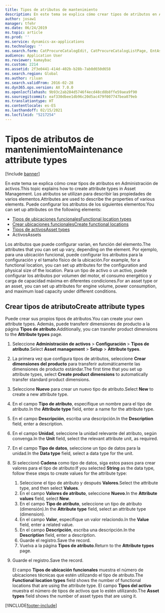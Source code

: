 ```yaml
---
title: Tipos de atributos de mantenimiento
description: En este tema se explica cómo crear tipos de atributos en Administración de activos.
author: josaw1
manager: tfehr
ms.date: 06/24/2019
ms.topic: article
ms.prod: ''
ms.service: dynamics-ax-applications
ms.technology: ''
ms.search.form: CatProcureCatalogEdit, CatProcureCatalogListPage, EntAssetFunctionalLocationTypeCopy, EntAssetAttributeType, EntAssetAttributeTypeValue, EntAssetFunctionalLocationType
audience: Application User
ms.reviewer: kamaybac
ms.custom: 2214
ms.assetid: 2f3e0441-414d-402b-b28b-7ab0d650d658
ms.search.region: Global
ms.author: riluan
ms.search.validFrom: 2016-02-28
ms.dyn365.ops.version: AX 7.0.0
ms.openlocfilehash: 9b93c2ab284d5746f4ecd48cd8b8ffe59aea9f90
ms.sourcegitcommit: eaf330dbee1db96c20d5ac479f007747bea079eb
ms.translationtype: HT
ms.contentlocale: es-ES
ms.lasthandoff: 02/15/2021
ms.locfileid: "5217254"
---
```

# <a name="maintenance-attribute-types"></a><span data-ttu-id="2f04f-103">Tipos de atributos de mantenimiento</span><span class="sxs-lookup"><span data-stu-id="2f04f-103">Maintenance attribute types</span></span>

[!include [banner](../../includes/banner.md)]

 

<span data-ttu-id="2f04f-104">En este tema se explica cómo crear tipos de atributos en Administración de activos.</span><span class="sxs-lookup"><span data-stu-id="2f04f-104">This topic explains how to create attribute types in Asset Management.</span></span> <span data-ttu-id="2f04f-105">Los atributos se utilizan para describir las propiedades de varios elementos.</span><span class="sxs-lookup"><span data-stu-id="2f04f-105">Attributes are used to describe the properties of various elements.</span></span> <span data-ttu-id="2f04f-106">Puede configurar los atributos de los siguientes elementos:</span><span class="sxs-lookup"><span data-stu-id="2f04f-106">You can set up attributes on the following elements:</span></span>

- [<span data-ttu-id="2f04f-107">Tipos de ubicaciones funcionales</span><span class="sxs-lookup"><span data-stu-id="2f04f-107">Functional location types</span></span>](../setup-for-functional-locations/functional-location-types.md)
- [<span data-ttu-id="2f04f-108">Crear ubicaciones funcionales</span><span class="sxs-lookup"><span data-stu-id="2f04f-108">Create functional locations</span></span>](../functional-locations/create-functional-locations.md)
- [<span data-ttu-id="2f04f-109">Tipos de activos</span><span class="sxs-lookup"><span data-stu-id="2f04f-109">Asset types</span></span>](../setup-for-objects/object-types.md)
- <span data-ttu-id="2f04f-110">Activos</span><span class="sxs-lookup"><span data-stu-id="2f04f-110">Assets</span></span>

<span data-ttu-id="2f04f-111">Los atributos que puede configurar varían, en función del elemento.</span><span class="sxs-lookup"><span data-stu-id="2f04f-111">The attributes that you can set up vary, depending on the element.</span></span> <span data-ttu-id="2f04f-112">Por ejemplo, para una ubicación funcional, puede configurar los atributos para la configuración y el tamaño físico de la ubicación.</span><span class="sxs-lookup"><span data-stu-id="2f04f-112">For example, for a functional location, you can set up attributes for the configuration and physical size of the location.</span></span> <span data-ttu-id="2f04f-113">Para un tipo de activo o un activo, puede configurar los atributos por volumen del motor, el consumo energético y carga de capacidad máxima en diferentes condiciones.</span><span class="sxs-lookup"><span data-stu-id="2f04f-113">For an asset type or an asset, you can set up attributes for engine volume, power consumption, and maximum load capacity under different conditions.</span></span>

## <a name="create-attribute-types"></a><span data-ttu-id="2f04f-114">Crear tipos de atributo</span><span class="sxs-lookup"><span data-stu-id="2f04f-114">Create attribute types</span></span>

<span data-ttu-id="2f04f-115">Puede crear sus propios tipos de atributos.</span><span class="sxs-lookup"><span data-stu-id="2f04f-115">You can create your own attribute types.</span></span> <span data-ttu-id="2f04f-116">Además, puede transferir dimensiones de producto a la página **Tipos de atributo**.</span><span class="sxs-lookup"><span data-stu-id="2f04f-116">Additionally, you can transfer product dimensions to the **Attribute types** page.</span></span>

1. <span data-ttu-id="2f04f-117">Seleccione **Administración de activos** \> **Configuración** \> **Tipos de atributo**.</span><span class="sxs-lookup"><span data-stu-id="2f04f-117">Select **Asset management** \> **Setup** \> **Attribute types**.</span></span>
2. <span data-ttu-id="2f04f-118">La primera vez que configura tipos de atributos, seleccione **Crear dimensiones del producto** para transferir automáticamente las dimensiones de producto estándar.</span><span class="sxs-lookup"><span data-stu-id="2f04f-118">The first time that you set up attribute types, select **Create product dimensions** to automatically transfer standard product dimensions.</span></span>
3. <span data-ttu-id="2f04f-119">Seleccione **Nuevo** para crear un nuevo tipo de atributo.</span><span class="sxs-lookup"><span data-stu-id="2f04f-119">Select **New** to create a new attribute type.</span></span>
4. <span data-ttu-id="2f04f-120">En el campo **Tipo de atributo**, especifique un nombre para el tipo de atributo.</span><span class="sxs-lookup"><span data-stu-id="2f04f-120">In the **Attribute type** field, enter a name for the attribute type.</span></span>
5. <span data-ttu-id="2f04f-121">En el campo **Descripción**, escriba una descripción.</span><span class="sxs-lookup"><span data-stu-id="2f04f-121">In the **Description** field, enter a description.</span></span>
6. <span data-ttu-id="2f04f-122">En el campo **Unidad**, seleccione la unidad relevante del atributo, según convenga.</span><span class="sxs-lookup"><span data-stu-id="2f04f-122">In the **Unit** field, select the relevant attribute unit, as required.</span></span>
7. <span data-ttu-id="2f04f-123">En el campo **Tipo de datos**, seleccione un tipo de datos para la unidad.</span><span class="sxs-lookup"><span data-stu-id="2f04f-123">In the **Data type** field, select a data type for the unit.</span></span>
8. <span data-ttu-id="2f04f-124">Si seleccionó **Cadena** como tipo de datos, siga estos pasos para crear valores para el tipo de atributo:</span><span class="sxs-lookup"><span data-stu-id="2f04f-124">If you selected **String** as the data type, follow these steps to create values for the attribute type:</span></span>

    1. <span data-ttu-id="2f04f-125">Seleccione el tipo de atributo y después **Valores**.</span><span class="sxs-lookup"><span data-stu-id="2f04f-125">Select the attribute type, and then select **Values**.</span></span>
    2. <span data-ttu-id="2f04f-126">En el campo **Valores de atributo**, seleccione **Nuevo**.</span><span class="sxs-lookup"><span data-stu-id="2f04f-126">In the **Attribute values** field, select **New**.</span></span>
    3. <span data-ttu-id="2f04f-127">En el campo **Tipo de atributo**, seleccione un tipo de atributo (dimensión).</span><span class="sxs-lookup"><span data-stu-id="2f04f-127">In the **Attribute type** field, select an attribute type (dimension).</span></span>
    4. <span data-ttu-id="2f04f-128">En el campo **Valor**, especifique un valor relaciondo.</span><span class="sxs-lookup"><span data-stu-id="2f04f-128">In the **Value** field, enter a related value.</span></span>
    5. <span data-ttu-id="2f04f-129">En el campo **Descripción**, escriba una descripción.</span><span class="sxs-lookup"><span data-stu-id="2f04f-129">In the **Description** field, enter a description.</span></span>
    6. <span data-ttu-id="2f04f-130">Guarde el registro.</span><span class="sxs-lookup"><span data-stu-id="2f04f-130">Save the record.</span></span>
    7. <span data-ttu-id="2f04f-131">Vuelva a la página **Tipos de atributo**.</span><span class="sxs-lookup"><span data-stu-id="2f04f-131">Return to the **Attribute types** page.</span></span>

9. <span data-ttu-id="2f04f-132">Guarde el registro.</span><span class="sxs-lookup"><span data-stu-id="2f04f-132">Save the record.</span></span>

    <span data-ttu-id="2f04f-133">El campo **Tipos de ubicación funcionales** muestra el número de ubicaciones técnicas que estén utilizando el tipo de atributo.</span><span class="sxs-lookup"><span data-stu-id="2f04f-133">The **Functional location types** field shows the number of functional locations that are using the attribute type.</span></span> <span data-ttu-id="2f04f-134">El campo **Tipos del activo** muestra el número de tipos de activos que lo estén utilizando.</span><span class="sxs-lookup"><span data-stu-id="2f04f-134">The **Asset types** field shows the number of asset types that are using it.</span></span>


[!INCLUDE[footer-include](../../../includes/footer-banner.md)]